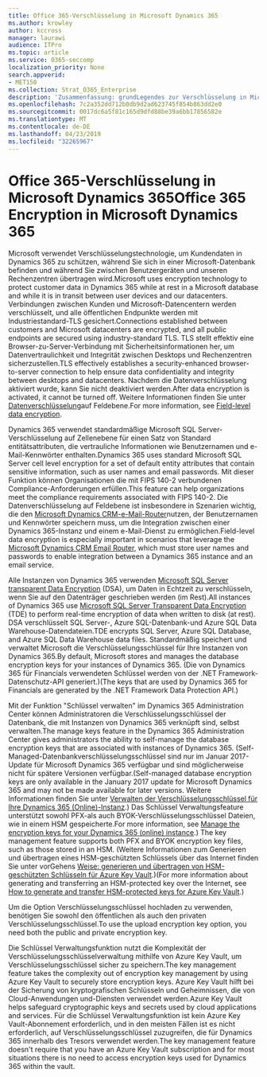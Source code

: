 ```yaml
---
title: Office 365-Verschlüsselung in Microsoft Dynamics 365
ms.author: krowley
author: kccross
manager: laurawi
audience: ITPro
ms.topic: article
ms.service: O365-seccomp
localization_priority: None
search.appverid:
- MET150
ms.collection: Strat_O365_Enterprise
description: 'Zusammenfassung: grundLegendes zur Verschlüsselung in Microsoft Dynamics 365.'
ms.openlocfilehash: 7c2a352dd712b0db9d2ad623745f854b863dd2e0
ms.sourcegitcommit: 0017dc6a5f81c165d9dfd88be39a6bb17856582e
ms.translationtype: MT
ms.contentlocale: de-DE
ms.lasthandoff: 04/23/2019
ms.locfileid: "32265967"
---
```

# <a name="office-365-encryption-in-microsoft-dynamics-365"></a><span data-ttu-id="250a5-103">Office 365-Verschlüsselung in Microsoft Dynamics 365</span><span class="sxs-lookup"><span data-stu-id="250a5-103">Office 365 Encryption in Microsoft Dynamics 365</span></span>

<span data-ttu-id="250a5-104">Microsoft verwendet Verschlüsselungstechnologie, um Kundendaten in Dynamics 365 zu schützen, während Sie sich in einer Microsoft-Datenbank befinden und während Sie zwischen Benutzergeräten und unseren Rechenzentren übertragen wird.</span><span class="sxs-lookup"><span data-stu-id="250a5-104">Microsoft uses encryption technology to protect customer data in Dynamics 365 while at rest in a Microsoft database and while it is in transit between user devices and our datacenters.</span></span> <span data-ttu-id="250a5-105">Verbindungen zwischen Kunden und Microsoft-Datencentern werden verschlüsselt, und alle öffentlichen Endpunkte werden mit Industriestandard-TLS gesichert.</span><span class="sxs-lookup"><span data-stu-id="250a5-105">Connections established between customers and Microsoft datacenters are encrypted, and all public endpoints are secured using industry-standard TLS.</span></span> <span data-ttu-id="250a5-106">TLS stellt effektiv eine Browser-zu-Server-Verbindung mit Sicherheitsinformationen her, um Datenvertraulichkeit und Integrität zwischen Desktops und Rechenzentren sicherzustellen.</span><span class="sxs-lookup"><span data-stu-id="250a5-106">TLS effectively establishes a security-enhanced browser-to-server connection to help ensure data confidentiality and integrity between desktops and datacenters.</span></span> <span data-ttu-id="250a5-107">Nachdem die Datenverschlüsselung aktiviert wurde, kann Sie nicht deaktiviert werden.</span><span class="sxs-lookup"><span data-stu-id="250a5-107">After data encryption is activated, it cannot be turned off.</span></span> <span data-ttu-id="250a5-108">Weitere Informationen finden Sie unter [Datenverschlüsselung](https://msdn.microsoft.com/en-us/library/dn481562.aspx)auf Feldebene.</span><span class="sxs-lookup"><span data-stu-id="250a5-108">For more information, see [Field-level data encryption](https://msdn.microsoft.com/en-us/library/dn481562.aspx).</span></span>

<span data-ttu-id="250a5-109">Dynamics 365 verwendet standardmäßige Microsoft SQL Server-Verschlüsselung auf Zellenebene für einen Satz von Standard entitätsattributen, die vertrauliche Informationen wie Benutzernamen und e-Mail-Kennwörter enthalten.</span><span class="sxs-lookup"><span data-stu-id="250a5-109">Dynamics 365 uses standard Microsoft SQL Server cell level encryption for a set of default entity attributes that contain sensitive information, such as user names and email passwords.</span></span> <span data-ttu-id="250a5-110">Mit dieser Funktion können Organisationen die mit FIPS 140-2 verbundenen Compliance-Anforderungen erfüllen.</span><span class="sxs-lookup"><span data-stu-id="250a5-110">This feature can help organizations meet the compliance requirements associated with FIPS 140-2.</span></span> <span data-ttu-id="250a5-111">Die Datenverschlüsselung auf Feldebene ist insbesondere in Szenarien wichtig, die den [Microsoft Dynamics CRM-e-Mail-Router](https://technet.microsoft.com/en-us/library/hh699800.aspx)nutzen, der Benutzernamen und Kennwörter speichern muss, um die Integration zwischen einer Dynamics 365-Instanz und einem e-Mail-Dienst zu ermöglichen.</span><span class="sxs-lookup"><span data-stu-id="250a5-111">Field-level data encryption is especially important in scenarios that leverage the [Microsoft Dynamics CRM Email Router](https://technet.microsoft.com/en-us/library/hh699800.aspx), which must store user names and passwords to enable integration between a Dynamics 365 instance and an email service.</span></span> 

<span data-ttu-id="250a5-112">Alle Instanzen von Dynamics 365 verwenden [Microsoft SQL Server transparent Data Encryption](https://docs.microsoft.com/sql/relational-databases/security/encryption/transparent-data-encryption?view=sql-server-2017) (DSA), um Daten in Echtzeit zu verschlüsseln, wenn Sie auf den Datenträger geschrieben werden (im Rest).</span><span class="sxs-lookup"><span data-stu-id="250a5-112">All instances of Dynamics 365 use [Microsoft SQL Server Transparent Data Encryption](https://docs.microsoft.com/sql/relational-databases/security/encryption/transparent-data-encryption?view=sql-server-2017) (TDE) to perform real-time encryption of data when written to disk (at rest).</span></span> <span data-ttu-id="250a5-113">DSA verschlüsselt SQL Server-, Azure SQL-Datenbank-und Azure SQL Data Warehouse-Datendateien.</span><span class="sxs-lookup"><span data-stu-id="250a5-113">TDE encrypts SQL Server, Azure SQL Database, and Azure SQL Data Warehouse data files.</span></span> <span data-ttu-id="250a5-114">Standardmäßig speichert und verwaltet Microsoft die Verschlüsselungsschlüssel für Ihre Instanzen von Dynamics 365.</span><span class="sxs-lookup"><span data-stu-id="250a5-114">By default, Microsoft stores and manages the database encryption keys for your instances of Dynamics 365.</span></span> <span data-ttu-id="250a5-115">(Die von Dynamics 365 für Financials verwendeten Schlüssel werden von der .NET Framework-Datenschutz-API generiert.)</span><span class="sxs-lookup"><span data-stu-id="250a5-115">(The keys that are used by Dynamics 365 for Financials are generated by the .NET Framework Data Protection API.)</span></span> 

<span data-ttu-id="250a5-116">Mit der Funktion "Schlüssel verwalten" im Dynamics 365 Administration Center können Administratoren die Verschlüsselungsschlüssel der Datenbank, die mit Instanzen von Dynamics 365 verknüpft sind, selbst verwalten.</span><span class="sxs-lookup"><span data-stu-id="250a5-116">The manage keys feature in the Dynamics 365 Administration Center gives administrators the ability to self-manage the database encryption keys that are associated with instances of Dynamics 365.</span></span> <span data-ttu-id="250a5-117">(Self-Managed-Datenbankverschlüsselungsschlüssel sind nur im Januar 2017-Update für Microsoft Dynamics 365 verfügbar und sind möglicherweise nicht für spätere Versionen verfügbar.</span><span class="sxs-lookup"><span data-stu-id="250a5-117">(Self-managed database encryption keys are only available in the January 2017 update for Microsoft Dynamics 365 and may not be made available for later versions.</span></span> <span data-ttu-id="250a5-118">Weitere Informationen finden Sie unter [Verwalten der Verschlüsselungsschlüssel für Ihre Dynamics 365 (Online)-Instanz](https://docs.microsoft.com/dynamics365/customer-engagement/admin/manage-encryption-keys-instance).) Das Schlüssel Verwaltungsfeature unterstützt sowohl PFX-als auch BYOK-Verschlüsselungsschlüssel Dateien, wie in einem HSM gespeicherte.</span><span class="sxs-lookup"><span data-stu-id="250a5-118">For more information, see [Manage the encryption keys for your Dynamics 365 (online) instance](https://docs.microsoft.com/dynamics365/customer-engagement/admin/manage-encryption-keys-instance).) The key management feature supports both PFX and BYOK encryption key files, such as those stored in an HSM.</span></span> <span data-ttu-id="250a5-119">(Weitere Informationen zum Generieren und übertragen eines HSM-geschützten Schlüssels über das Internet finden Sie unter vorGehens [Weise: generieren und übertragen von HSM-geschützten Schlüsseln für Azure Key Vault](https://docs.microsoft.com/azure/key-vault/key-vault-hsm-protected-keys).)</span><span class="sxs-lookup"><span data-stu-id="250a5-119">(For more information about generating and transferring an HSM-protected key over the Internet, see [How to generate and transfer HSM-protected keys for Azure Key Vault](https://docs.microsoft.com/azure/key-vault/key-vault-hsm-protected-keys).)</span></span> 

<span data-ttu-id="250a5-120">Um die Option Verschlüsselungsschlüssel hochladen zu verwenden, benötigen Sie sowohl den öffentlichen als auch den privaten Verschlüsselungsschlüssel.</span><span class="sxs-lookup"><span data-stu-id="250a5-120">To use the upload encryption key option, you need both the public and private encryption key.</span></span>

<span data-ttu-id="250a5-121">Die Schlüssel Verwaltungsfunktion nutzt die Komplexität der Verschlüsselungsschlüsselverwaltung mithilfe von Azure Key Vault, um Verschlüsselungsschlüssel sicher zu speichern.</span><span class="sxs-lookup"><span data-stu-id="250a5-121">The key management feature takes the complexity out of encryption key management by using Azure Key Vault to securely store encryption keys.</span></span> <span data-ttu-id="250a5-122">Azure Key Vault hilft bei der Sicherung von kryptografischen Schlüsseln und Geheimnissen, die von Cloud-Anwendungen und-Diensten verwendet werden.</span><span class="sxs-lookup"><span data-stu-id="250a5-122">Azure Key Vault helps safeguard cryptographic keys and secrets used by cloud applications and services.</span></span> <span data-ttu-id="250a5-123">Für die Schlüssel Verwaltungsfunktion ist kein Azure Key Vault-Abonnement erforderlich, und in den meisten Fällen ist es nicht erforderlich, auf Verschlüsselungsschlüssel zuzugreifen, die für Dynamics 365 innerhalb des Tresors verwendet werden.</span><span class="sxs-lookup"><span data-stu-id="250a5-123">The key management feature doesn't require that you have an Azure Key Vault subscription and for most situations there is no need to access encryption keys used for Dynamics 365 within the vault.</span></span>
